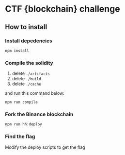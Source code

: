 # CTF {blockchain} challenge

## How to install

### Install depedencies

```shell
npm install
```

### Compile the solidity

1. delete `./artifacts`
2. delete `./build`
3. delete `./cache`

and run this command below:

```shell
npm run compile
```

### Fork the Binance blockchain

```shell
npm run hh:deploy
```

### Find the flag

Modify the deploy scripts to get the flag
